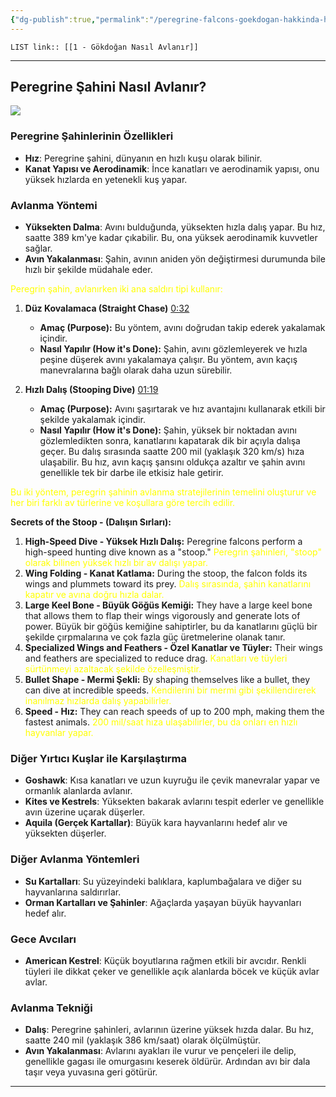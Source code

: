```yaml
---
{"dg-publish":true,"permalink":"/peregrine-falcons-goekdogan-hakkinda-hersey/genel-sahin-konulari/1-goekdogan-nasil-avlanir-iki-ana-saldiri-teknigi/"}
---
```



`LIST link:: [[1 - Gökdoğan Nasıl Avlanır]] `

---
## Peregrine Şahini Nasıl Avlanır?

![](https://qph.cf2.quoracdn.net/main-qimg-e75524ed7dde9d338a0d82b66bcc6f8b-lq)

### **Peregrine Şahinlerinin Özellikleri**

- **Hız**: Peregrine şahini, dünyanın en hızlı kuşu olarak bilinir. 
- **Kanat Yapısı ve Aerodinamik**: İnce kanatları ve aerodinamik yapısı, onu yüksek hızlarda en yetenekli kuş yapar.

### **Avlanma Yöntemi**

- **Yüksekten Dalma**: Avını bulduğunda, yüksekten hızla dalış yapar. Bu hız, saatte 389 km'ye kadar çıkabilir. Bu, ona yüksek aerodinamik kuvvetler sağlar.
- **Avın Yakalanması**: Şahin, avının aniden yön değiştirmesi durumunda bile hızlı bir şekilde müdahale eder. 

<font color="#ffff00">Peregrin şahin, avlanırken iki ana saldırı tipi kullanır:</font>

1. **Düz Kovalamaca (Straight Chase)** [0:32 ](https://youtu.be/r7lglchYNew?si=KhvXUBEgoHaBjGQF&t=32)
   - **Amaç (Purpose):** Bu yöntem, avını doğrudan takip ederek yakalamak içindir.
   - **Nasıl Yapılır (How it's Done):** Şahin, avını gözlemleyerek ve hızla peşine düşerek avını yakalamaya çalışır. Bu yöntem, avın kaçış manevralarına bağlı olarak daha uzun sürebilir.

2. **Hızlı Dalış (Stooping Dive)** [01:19 ](https://youtu.be/r7lglchYNew?si=KhvXUBEgoHaBjGQF&t=32)
   - **Amaç (Purpose):** Avını şaşırtarak ve hız avantajını kullanarak etkili bir şekilde yakalamak içindir.
   - **Nasıl Yapılır (How it's Done):** Şahin, yüksek bir noktadan avını gözlemledikten sonra, kanatlarını kapatarak dik bir açıyla dalışa geçer. Bu dalış sırasında saatte 200 mil (yaklaşık 320 km/s) hıza ulaşabilir. Bu hız, avın kaçış şansını oldukça azaltır ve şahin avını genellikle tek bir darbe ile etkisiz hale getirir.

<font color="#ffff00">Bu iki yöntem, peregrin şahinin avlanma stratejilerinin temelini oluşturur ve her biri farklı av türlerine ve koşullara göre tercih edilir.</font>

**Secrets of the Stoop - (Dalışın Sırları):**

1. **High-Speed Dive - Yüksek Hızlı Dalış:** Peregrine falcons perform a high-speed hunting dive known as a "stoop." <font color="#ffff00">Peregrin şahinleri, "stoop" olarak bilinen yüksek hızlı bir av dalışı yapar.</font>
3. **Wing Folding - Kanat Katlama:** During the stoop, the falcon folds its wings and plummets toward its prey. <font color="#ffff00">Dalış sırasında, şahin kanatlarını kapatır ve avına doğru hızla dalar.</font>
4. **Large Keel Bone - Büyük Göğüs Kemiği:** They have a large keel bone that allows them to flap their wings vigorously and generate lots of power. Büyük bir göğüs kemiğine sahiptirler, bu da kanatlarını güçlü bir şekilde çırpmalarına ve çok fazla güç üretmelerine olanak tanır.
5. **Specialized Wings and Feathers - Özel Kanatlar ve Tüyler:** Their wings and feathers are specialized to reduce drag. <font color="#ffff00">Kanatları ve tüyleri sürtünmeyi azaltacak şekilde özelleşmiştir.</font>
6. **Bullet Shape - Mermi Şekli:** By shaping themselves like a bullet, they can dive at incredible speeds. <font color="#ffff00">Kendilerini bir mermi gibi şekillendirerek inanılmaz hızlarda dalış yapabilirler.</font>
7. **Speed - Hız:** They can reach speeds of up to 200 mph, making them the fastest animals. <font color="#ffff00">200 mil/saat hıza ulaşabilirler, bu da onları en hızlı hayvanlar yapar.</font>

### **Diğer Yırtıcı Kuşlar ile Karşılaştırma**

- **Goshawk**: Kısa kanatları ve uzun kuyruğu ile çevik manevralar yapar ve ormanlık alanlarda avlanır.
- **Kites ve Kestrels**: Yüksekten bakarak avlarını tespit ederler ve genellikle avın üzerine uçarak düşerler.
- **Aquila (Gerçek Kartallar)**: Büyük kara hayvanlarını hedef alır ve yüksekten düşerler.

### **Diğer Avlanma Yöntemleri**

- **Su Kartalları**: Su yüzeyindeki balıklara, kaplumbağalara ve diğer su hayvanlarına saldırırlar.
- **Orman Kartalları ve Şahinler**: Ağaçlarda yaşayan büyük hayvanları hedef alır.

### **Gece Avcıları**

- **American Kestrel**: Küçük boyutlarına rağmen etkili bir avcıdır. Renkli tüyleri ile dikkat çeker ve genellikle açık alanlarda böcek ve küçük avlar avlar.

### **Avlanma Tekniği**

- **Dalış**: Peregrine şahinleri, avlarının üzerine yüksek hızda dalar. Bu hız, saatte 240 mil (yaklaşık 386 km/saat) olarak ölçülmüştür.
- **Avın Yakalanması**: Avlarını ayakları ile vurur ve pençeleri ile delip, genellikle gagası ile omurgasını keserek öldürür. Ardından avı bir dala taşır veya yuvasına geri götürür.

---

